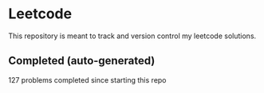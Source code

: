 # Leetcode

This repository is meant to track and version control my leetcode solutions.

## Completed (auto-generated)

127 problems completed since starting this repo
